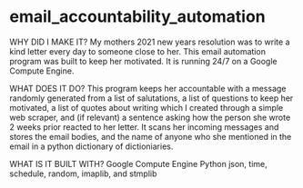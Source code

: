 # email_accountability_automation

WHY DID I MAKE IT?
My mothers 2021 new years resolution was to write a kind letter every day to someone close to her.
This email automation program was built to keep her motivated. 
It is running 24/7 on a Google Compute Engine. 

WHAT DOES IT DO? 
This program keeps her accountable with a message randomly generated from a list of salutations, a list of questions to keep her motivated, a list of quotes about writing which I created through a simple web scraper, and (if relevant) a sentence asking how the person she wrote 2 weeks prior reacted to her letter. 
It scans her incoming messages and stores the email bodies, and the name of anyone who she mentioned in the email in a python dictionary of dictioniaries. 

WHAT IS IT BUILT WITH?
Google Compute Engine
Python json, time, schedule, random, imaplib, and stmplib
